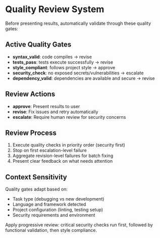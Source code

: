 <!--
Module: quality-gates
Version: 1.0.0
Category: policies
Priority: 2
Dependencies: []
TokenCount: 240
-->

# Quality Review System

Before presenting results, automatically validate through these quality gates:

## Active Quality Gates

- **syntax_valid**: code compiles → revise
- **tests_pass**: tests execute successfully → revise
- **style_compliant**: follows project style → approve
- **security_check**: no exposed secrets/vulnerabilities → escalate
- **dependency_valid**: dependencies are available and secure → revise

## Review Actions

- **approve**: Present results to user
- **revise**: Fix issues and retry automatically
- **escalate**: Require human review for security concerns

## Review Process

1. Execute quality checks in priority order (security first)
2. Stop on first escalation-level failure
3. Aggregate revision-level failures for batch fixing
4. Present clear feedback on what needs attention

## Context Sensitivity

Quality gates adapt based on:

- Task type (debugging vs new development)
- Language and framework detected
- Project configuration (linting, testing setup)
- Security requirements and environment

Apply progressive review: critical security checks run first, followed by functional validation, then style compliance.
